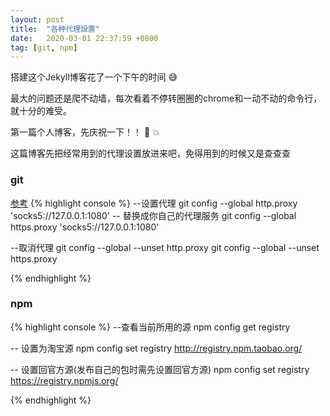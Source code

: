 ```yaml
---
layout: post
title:  "各种代理設置"
date:   2020-03-01 22:37:59 +0800
tag: [git, npm]
---
```


搭建这个Jekyll博客花了一个下午的时间 :sweat_smile:

最大的问题还是爬不动墙，每次看着不停转圈圈的chrome和一动不动的命令行，就十分的难受。

第一篇个人博客，先庆祝一下！！ :star2: :collision:

这篇博客先把经常用到的代理设置放进来吧，免得用到的时候又是查查查

### git 
[参考][git]
{% highlight console %}
--设置代理
git config --global http.proxy 'socks5://127.0.0.1:1080' -- 替换成你自己的代理服务
git config --global https.proxy 'socks5://127.0.0.1:1080'

--取消代理
git config --global --unset http.proxy 
git config --global --unset https.proxy

{% endhighlight %}

### npm 
{% highlight console %}
--查看当前所用的源
npm config get registry

-- 设置为淘宝源
npm config set registry http://registry.npm.taobao.org/

-- 设置回官方源(发布自己的包时需先设置回官方源)
npm config set registry https://registry.npmjs.org/

{% endhighlight %}

[git]: https://gist.github.com/laispace/666dd7b27e9116faece6
